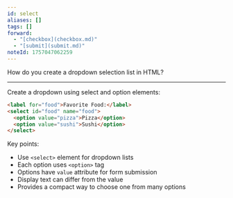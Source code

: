 ```yaml
---
id: select
aliases: []
tags: []
forward:
  - "[checkbox](checkbox.md)"
  - "[submit](submit.md)"
noteId: 1757047062259
---
```


How do you create a dropdown selection list in HTML?

---

Create a dropdown using select and option elements:

```html
<label for="food">Favorite Food:</label>
<select id="food" name="food">
  <option value="pizza">Pizza</option>
  <option value="sushi">Sushi</option>
</select>
```

Key points:

- Use `<select>` element for dropdown lists
- Each option uses `<option>` tag
- Options have `value` attribute for form submission
- Display text can differ from the value
- Provides a compact way to choose one from many options
